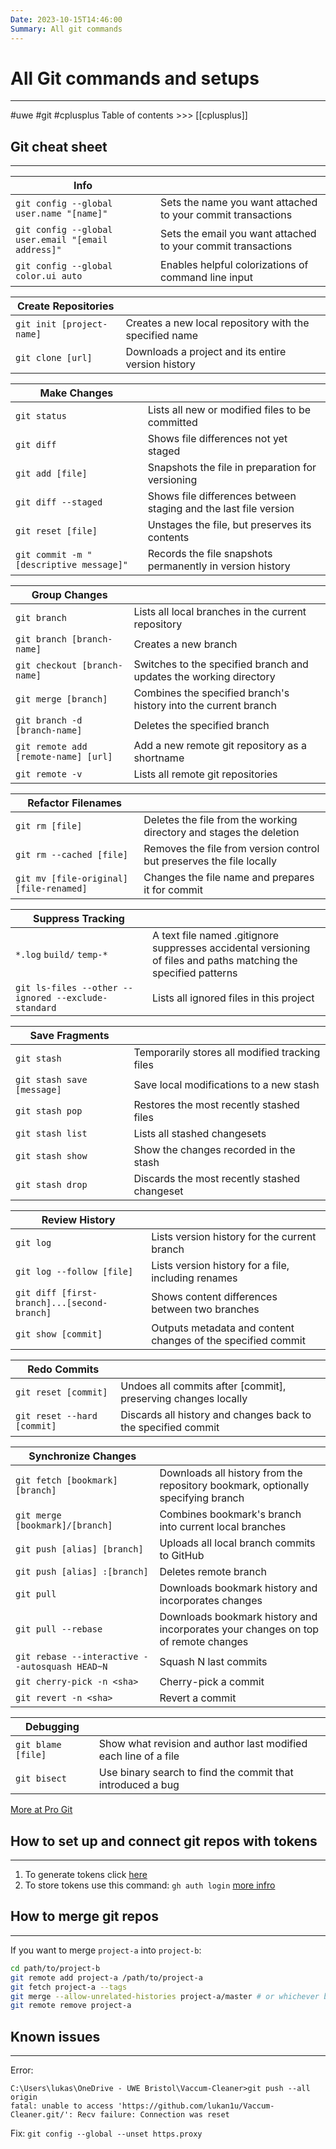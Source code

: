 ```yaml
---
Date: 2023-10-15T14:46:00
Summary: All git commands
---
```

# All Git commands and setups
---
#uwe #git #cplusplus 
Table of contents >>> [[cplusplus]]

## Git cheat sheet
---

|Info   |   |
|---|---|
|`git config --global user.name "[name]"`|Sets the name you want attached to your commit transactions|
|`git config --global user.email "[email address]"`|Sets the email you want attached to your commit transactions|
|`git config --global color.ui auto`|Enables helpful colorizations of command line input|

| Create Repositories       |                                                        |
| ------------------------- | ------------------------------------------------------ |
| `git init [project-name]` | Creates a new local repository with the specified name |
| `git clone [url]`         | Downloads a project and its entire version history     |

|Make Changes   |   |
|---|---|
|`git status`|Lists all new or modified files to be committed|
|`git diff`|Shows file differences not yet staged|
|`git add [file]`|Snapshots the file in preparation for versioning|
|`git diff --staged`|Shows file differences between staging and the last file version|
|`git reset [file]`|Unstages the file, but preserves its contents|
|`git commit -m "[descriptive message]"`|Records the file snapshots permanently in version history|

|Group Changes   |   |
|---|---|
|`git branch`|Lists all local branches in the current repository|
|`git branch [branch-name]`|Creates a new branch|
|`git checkout [branch-name]`|Switches to the specified branch and updates the working directory|
|`git merge [branch]`|Combines the specified branch's history into the current branch|
|`git branch -d [branch-name]`|Deletes the specified branch|
|`git remote add [remote-name] [url]`|Add a new remote git repository as a shortname|
|`git remote -v`|Lists all remote git repositories|

|Refactor Filenames   |   |
|---|---|
|`git rm [file]`|Deletes the file from the working directory and stages the deletion|
|`git rm --cached [file]`|Removes the file from version control but preserves the file locally|
|`git mv [file-original] [file-renamed]`|Changes the file name and prepares it for commit|

|Suppress Tracking   |   |
|---|---|
|`*.log` `build/` `temp-*`|A text file named .gitignore suppresses accidental versioning of files and paths matching the specified patterns|
|`git ls-files --other --ignored --exclude-standard`|Lists all ignored files in this project|

|Save Fragments   |   |
|---|---|
|`git stash`|Temporarily stores all modified tracking files|
|`git stash save [message]`|Save local modifications to a new stash|
|`git stash pop`|Restores the most recently stashed files|
|`git stash list`|Lists all stashed changesets|
|`git stash show`|Show the changes recorded in the stash|
|`git stash drop`|Discards the most recently stashed changeset|

| Review History  |   |
|---|---|
|`git log`|Lists version history for the current branch|
|`git log --follow [file]`|Lists version history for a file, including renames|
|`git diff [first-branch]...[second-branch]`|Shows content differences between two branches|
|`git show [commit]`|Outputs metadata and content changes of the specified commit|

| Redo Commits  |   |
|---|---|
|`git reset [commit]`|Undoes all commits after [commit], preserving changes locally|
|`git reset --hard [commit]`|Discards all history and changes back to the specified commit|

|Synchronize Changes   |   |
|---|---|
|`git fetch [bookmark] [branch]`|Downloads all history from the repository bookmark, optionally specifying branch|
|`git merge [bookmark]/[branch]`|Combines bookmark's branch into current local branches|
|`git push [alias] [branch]`|Uploads all local branch commits to GitHub|
|`git push [alias] :[branch]`|Deletes remote branch|
|`git pull`|Downloads bookmark history and incorporates changes|
|`git pull --rebase`|Downloads bookmark history and incorporates your changes on top of remote changes|
|`git rebase --interactive --autosquash HEAD~N`|Squash N last commits|
|`git cherry-pick -n <sha>`|Cherry-pick a commit|
|`git revert -n <sha>`|Revert a commit|

|Debugging   |   |
|---|---|
|`git blame [file]`|Show what revision and author last modified each line of a file|
|`git bisect`|Use binary search to find the commit that introduced a bug|

[More at Pro Git](https://git-scm.com/book/en/v2/Getting-Started-Git-Basics)
## How to set up and connect git repos with tokens
---
1. To generate tokens click [here](https://www.youtube.com/watch?v=ytSoabxSQ6E)
2. To store tokens use this command: `gh auth login` [more infro](https://docs.github.com/en/get-started/getting-started-with-git/caching-your-github-credentials-in-git)

## How to merge git repos
---
If you want to merge `project-a` into `project-b`:
```bash
cd path/to/project-b
git remote add project-a /path/to/project-a
git fetch project-a --tags
git merge --allow-unrelated-histories project-a/master # or whichever branch you want to merge
git remote remove project-a
```

## Known issues
---
Error:
```ERROR
C:\Users\lukas\OneDrive - UWE Bristol\Vaccum-Cleaner>git push --all origin
fatal: unable to access 'https://github.com/lukan1u/Vaccum-Cleaner.git/': Recv failure: Connection was reset
```
Fix:
`git config --global --unset https.proxy`
